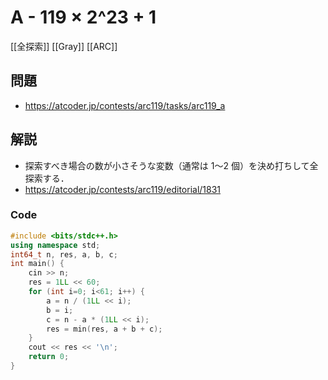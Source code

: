 # A - 119 × 2^23 + 1
[[全探索]] [[Gray]] [[ARC]]

## 問題
- https://atcoder.jp/contests/arc119/tasks/arc119_a

## 解説
- 探索すべき場合の数が小さそうな変数（通常は 1～2 個）を決め打ちして全探索する．
- https://atcoder.jp/contests/arc119/editorial/1831

### Code
```c++
#include <bits/stdc++.h>
using namespace std;
int64_t n, res, a, b, c;
int main() {
	cin >> n;
	res = 1LL << 60;
	for (int i=0; i<61; i++) {
		a = n / (1LL << i);
		b = i;
		c = n - a * (1LL << i);
		res = min(res, a + b + c);
	}
	cout << res << '\n';
    return 0;
}
```